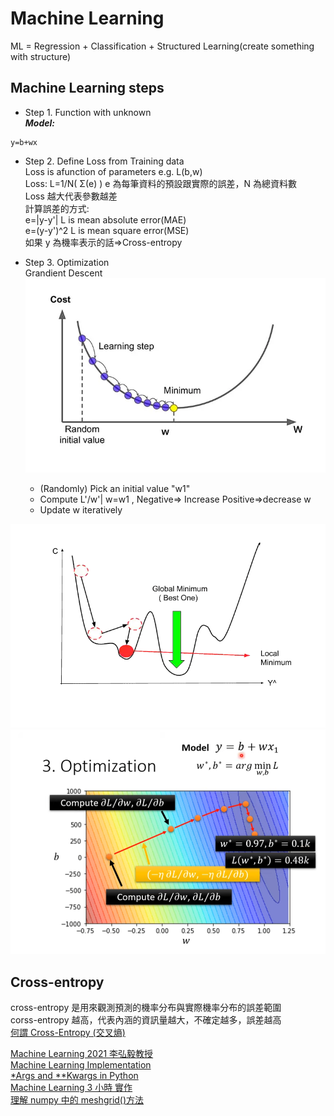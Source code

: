 # Machine Learning

ML = Regression + Classification + Structured Learning(create something with structure)

## Machine Learning steps

- Step 1. Function with unknown  
  **_Model:_**

```
y=b+wx
```

- Step 2. Define Loss from Training data  
  Loss is afunction of parameters e.g. L(b,w)  
  Loss: L=1/N( Σ(e) ) e 為每筆資料的預設跟實際的誤差，N 為總資料數  
  Loss 越大代表參數越差  
  計算誤差的方式:  
  e=|y-y'| L is mean absolute error(MAE)  
  e=(y-y')^2 L is mean square error(MSE)  
  如果 y 為機率表示的話=>Cross-entropy

- Step 3. Optimization  
  Grandient Descent  
  ![Gradient descent](../images/Gradient%20descent.png "Gradient descent")
  - (Randomly) Pick an initial value "w1"
  - Compute L'/w'| w=w1 , Negative=> Increase Positive=>decrease w
  - Update w iteratively

![Global minima & Local minima](../images/Global%20minima%20&%20Local%20minima.png "Global minima & Local minima")  
![Optimization](../images/Optimization.png "Optimization")

## Cross-entropy

cross-entropy 是用來觀測預測的機率分布與實際機率分布的誤差範圍  
corss-entropy 越高，代表內涵的資訊量越大，不確定越多，誤差越高  
[何謂 Cross-Entropy (交叉熵)](https://r23456999.medium.com/%E4%BD%95%E8%AC%82-cross-entropy-%E4%BA%A4%E5%8F%89%E7%86%B5-b6d4cef9189d)

[Machine Learning 2021 李弘毅教授](https://www.youtube.com/@HungyiLeeNTU)  
[Machine Learning Implementation](https://www.tutorialspoint.com/machine_learning/machine_learning_implementing.htm)  
[\*Args and \*\*Kwargs in Python](https://www.youtube.com/watch?v=4jBJhCaNrWU&t=19s)  
[Machine Learning 3 小時 實作](https://www.youtube.com/watch?v=wm9yR1VspPs)  
[理解 numpy 中的 meshgrid()方法](https://wangyeming.github.io/2018/11/12/numpy-meshgrid/)
